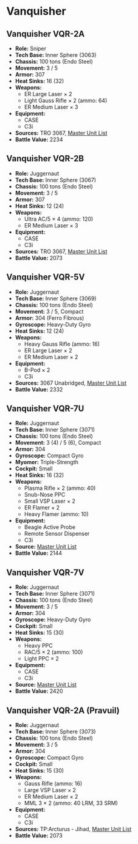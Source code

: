 # Vanquisher
## Vanquisher VQR-2A
- **Role:** Sniper
- **Tech Base:** Inner Sphere (3063)
- **Chassis:** 100 tons (Endo Steel)
- **Movement:** 3 / 5
- **Armor:** 307
- **Heat Sinks:** 16 (32)
- **Weapons:**
  - ER Large Laser × 2
  - Light Gauss Rifle × 2 (ammo: 64)
  - ER Medium Laser × 3
- **Equipment:**
  - CASE
  - C3i
- **Sources:** TRO 3067, [Master Unit List](http://masterunitlist.info/Unit/Details/5338/vanquisher-vqr-2a)
- **Battle Value:** 2234

## Vanquisher VQR-2B
- **Role:** Juggernaut
- **Tech Base:** Inner Sphere (3067)
- **Chassis:** 100 tons (Endo Steel)
- **Movement:** 3 / 5
- **Armor:** 307
- **Heat Sinks:** 12 (24)
- **Weapons:**
  - Ultra AC/5 × 4 (ammo: 120)
  - ER Medium Laser × 3
- **Equipment:**
  - CASE
  - C3i
- **Sources:** TRO 3067, [Master Unit List](http://masterunitlist.info/Unit/Details/5339/vanquisher-vqr-2b)
- **Battle Value:** 2073

## Vanquisher VQR-5V
- **Role:** Juggernaut
- **Tech Base:** Inner Sphere (3069)
- **Chassis:** 100 tons (Endo Steel)
- **Movement:** 3 / 5, Compact
- **Armor:** 304 (Ferro Fibrous)
- **Gyroscope:** Heavy-Duty Gyro
- **Heat Sinks:** 12 (24)
- **Weapons:**
  - Heavy Gauss Rifle (ammo: 16)
  - ER Large Laser × 2
  - ER Medium Laser × 2
- **Equipment:**
  - B-Pod × 2
  - C3i
- **Sources:** 3067 Unabridged, [Master Unit List](http://masterunitlist.info/Unit/Details/5340/vanquisher-vqr-5v)
- **Battle Value:** 2332

## Vanquisher VQR-7U
- **Role:** Juggernaut
- **Tech Base:** Inner Sphere (3071)
- **Chassis:** 100 tons (Endo Steel)
- **Movement:** 3 (4) / 5 (6), Compact
- **Armor:** 304
- **Gyroscope:** Compact Gyro
- **Myomer:** Triple-Strength
- **Cockpit:** Small
- **Heat Sinks:** 16 (32)
- **Weapons:**
  - Plasma Rifle × 2 (ammo: 40)
  - Snub-Nose PPC
  - Small VSP Laser × 2
  - ER Flamer × 2
  - Heavy Flamer (ammo: 10)
- **Equipment:**
  - Beagle Active Probe
  - Remote Sensor Dispenser
  - C3i
- **Source:** [Master Unit List](http://masterunitlist.info/Unit/Details/5721/vanquisher-vqr-7u)
- **Battle Value:** 2144

## Vanquisher VQR-7V
- **Role:** Juggernaut
- **Tech Base:** Inner Sphere (3071)
- **Chassis:** 100 tons (Endo Steel)
- **Movement:** 3 / 5
- **Armor:** 304
- **Gyroscope:** Heavy-Duty Gyro
- **Cockpit:** Small
- **Heat Sinks:** 15 (30)
- **Weapons:**
  - Heavy PPC
  - RAC/5 × 2 (ammo: 100)
  - Light PPC × 2
- **Equipment:**
  - CASE
  - C3i
- **Source:** [Master Unit List](http://masterunitlist.info/Unit/Details/5722/vanquisher-vqr-7v)
- **Battle Value:** 2420

## Vanquisher VQR-2A (Pravuil)
- **Role:** Juggernaut
- **Tech Base:** Inner Sphere (3073)
- **Chassis:** 100 tons (Endo Steel)
- **Movement:** 3 / 5
- **Armor:** 304
- **Gyroscope:** Compact Gyro
- **Cockpit:** Small
- **Heat Sinks:** 15 (30)
- **Weapons:**
  - Gauss Rifle (ammo: 16)
  - Large VSP Laser × 2
  - ER Medium Laser × 2
  - MML 3 × 2 (ammo: 40 LRM, 33 SRM)
- **Equipment:**
  - CASE
  - C3i
- **Sources:** TP:Arcturus - Jihad, [Master Unit List](http://masterunitlist.info/Unit/Details/7342/vanquisher-vqr-7v-pravuil)
- **Battle Value:** 2073


